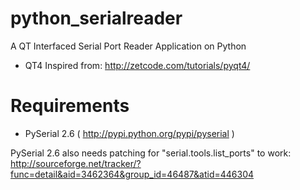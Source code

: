 python_serialreader
===================

A QT Interfaced Serial Port Reader Application on Python

* QT4 Inspired from: http://zetcode.com/tutorials/pyqt4/

Requirements
============

* PySerial 2.6 ( http://pypi.python.org/pypi/pyserial )

PySerial 2.6 also needs patching for "serial.tools.list_ports" to work:
http://sourceforge.net/tracker/?func=detail&aid=3462364&group_id=46487&atid=446304
